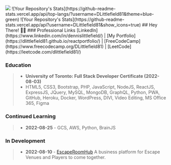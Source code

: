 <img src="https://komarev.com/ghpvc/?username=DLittlefield81"/>
![Your Repository's Stats](https://github-readme-stats.vercel.app/api/top-langs/?username=DLittlefield81&theme=blue-green)
![Your Repository's Stats](https://github-readme-stats.vercel.app/api?username=DLittlefield81&show_icons=true)
## Hey There! 🙋‍♂️ 
### Professional Links
[LinkedIn](https://www.linkedin.com/in/dennislittlefield/) | [My Portfolio](https://dlittlefield81.github.io/reactportfolio/) | [FreeCodeCamp](https://www.freecodecamp.org/DLittlefield81) | [LeetCode](https://leetcode.com/dlittlefield81/) 

### Education
>- **University of Toronto: Full Stack Developer Certificate (2022-08-03)** 
>- HTML5, CSS3, Bootstrap, PHP, JavaScript,  NodeJS, ReactJS, ExpressJS, JQuery, MySQL, MongoDB, GraphQL, Python, PWA, GitHub, Heroku, Docker, WordPress, DIVI, Video Editing, MS Office 365, Figma
### Continued Learning
>- **2022-08-25** - GCS, AWS, Python, BrainJS
### In Development
>- **2022-08-10** - [EscapeRoomHub](https://github.com/DLittlefield81/EscapeRoomHub) A business platform for Escape Venues and Players to come together.
